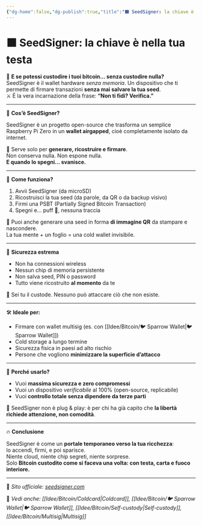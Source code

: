 ```yaml
---
{"dg-home":false,"dg-publish":true,"title":"🟧 SeedSigner: la chiave è nella tua testa","tags":["Bitcoin","Wallet","Hardware","Airgapped","Privacy","ColdStorage"],"date":"2025-07-09","permalink":"/idee/bitcoin/seed-signer/","dgPassFrontmatter":true}
---
```



# 🟧 SeedSigner: la chiave è nella tua testa

🧠 **E se potessi custodire i tuoi bitcoin… senza custodire nulla?**  
SeedSigner è il wallet hardware *senza memoria*. Un dispositivo che ti permette di firmare transazioni **senza mai salvare la tua seed**.  
⚔️ È la vera incarnazione della frase: **“Non ti fidi? Verifica.”**

---

🔧 **Cos’è SeedSigner?**

SeedSigner è un progetto open-source che trasforma un semplice Raspberry Pi Zero in un **wallet airgapped**, cioè completamente isolato da internet.

🎯 Serve solo per **generare, ricostruire e firmare**.  
Non conserva nulla. Non espone nulla.  
**E quando lo spegni... svanisce.**

---

🧱 **Come funziona?**

1. Avvii SeedSigner (da microSD)
2. Ricostruisci la tua seed (da parole, da QR o da backup visivo)
3. Firmi una PSBT (Partially Signed Bitcoin Transaction)
4. Spegni e… puff 💨, nessuna traccia

📸 Puoi anche generare una seed in forma **di immagine QR** da stampare e nascondere.  
La tua mente + un foglio = una cold wallet invisibile.

---

🔐 **Sicurezza estrema**

- Non ha connessioni wireless
- Nessun chip di memoria persistente
- Non salva seed, PIN o password
- Tutto viene ricostruito **al momento** da te

🧠 Sei tu il custode. Nessuno può attaccare ciò che non esiste.

---

🛠️ **Ideale per:**

- Firmare con wallet multisig (es. con [[Idee/Bitcoin/🐦 Sparrow Wallet\|🐦 Sparrow Wallet]])
- Cold storage a lungo termine
- Sicurezza fisica in paesi ad alto rischio
- Persone che vogliono **minimizzare la superficie d’attacco**

---

🎯 **Perché usarlo?**

- Vuoi **massima sicurezza e zero compromessi**
- Vuoi un dispositivo *verificabile* al 100% (open-source, replicabile)
- Vuoi **controllo totale senza dipendere da terze parti**

🧩 SeedSigner non è plug & play: è per chi ha già capito che **la libertà richiede attenzione, non comodità**.

---

🔥 **Conclusione**

SeedSigner è come un **portale temporaneo verso la tua ricchezza**:  
lo accendi, firmi, e poi sparisce.  
Niente cloud, niente chip segreti, niente sorprese.  
Solo **Bitcoin custodito come si faceva una volta: con testa, carta e fuoco interiore.**

---

🔗 _Sito ufficiale: [seedsigner.com](https://seedsigner.com)_

📎 _Vedi anche: [[Idee/Bitcoin/Coldcard\|Coldcard]], [[Idee/Bitcoin/🐦 Sparrow Wallet\|🐦 Sparrow Wallet]], [[Idee/Bitcoin/Self-custody\|Self-custody]], [[Idee/Bitcoin/Multisig\|Multisig]]_